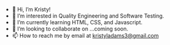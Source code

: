 - 👋 Hi, I’m Kristy!
- 👀 I’m interested in Quality Engineering and Software Testing.
- 🌱 I’m currently learning HTML, CSS, and Javascript.
- 💞️ I’m looking to collaborate on ...coming soon.
- 📫 How to reach me by email at kristyladams3@gmail.com

<!---
adamskristy/adamskristy is a ✨ special ✨ repository because its `README.md` (this file) appears on your GitHub profile.
You can click the Preview link to take a look at your changes.
--->

